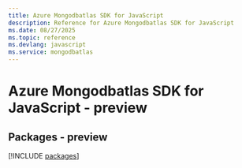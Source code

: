 ```yaml
---
title: Azure Mongodbatlas SDK for JavaScript
description: Reference for Azure Mongodbatlas SDK for JavaScript
ms.date: 08/27/2025
ms.topic: reference
ms.devlang: javascript
ms.service: mongodbatlas
---
```

# Azure Mongodbatlas SDK for JavaScript - preview
## Packages - preview
[!INCLUDE [packages](mongodbatlas-index.md)]